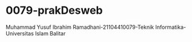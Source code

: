 # 0079-prakDesweb
 Muhammad Yusuf Ibrahim Ramadhani-21104410079-Teknik Informatika-Universitas Islam Balitar
